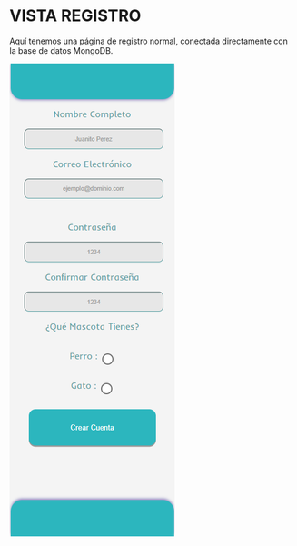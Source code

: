 # VISTA REGISTRO

Aquí tenemos una página de registro normal, conectada directamente con la base de datos MongoDB.

![REGISTRO](../static/src/vista-registro.png)
